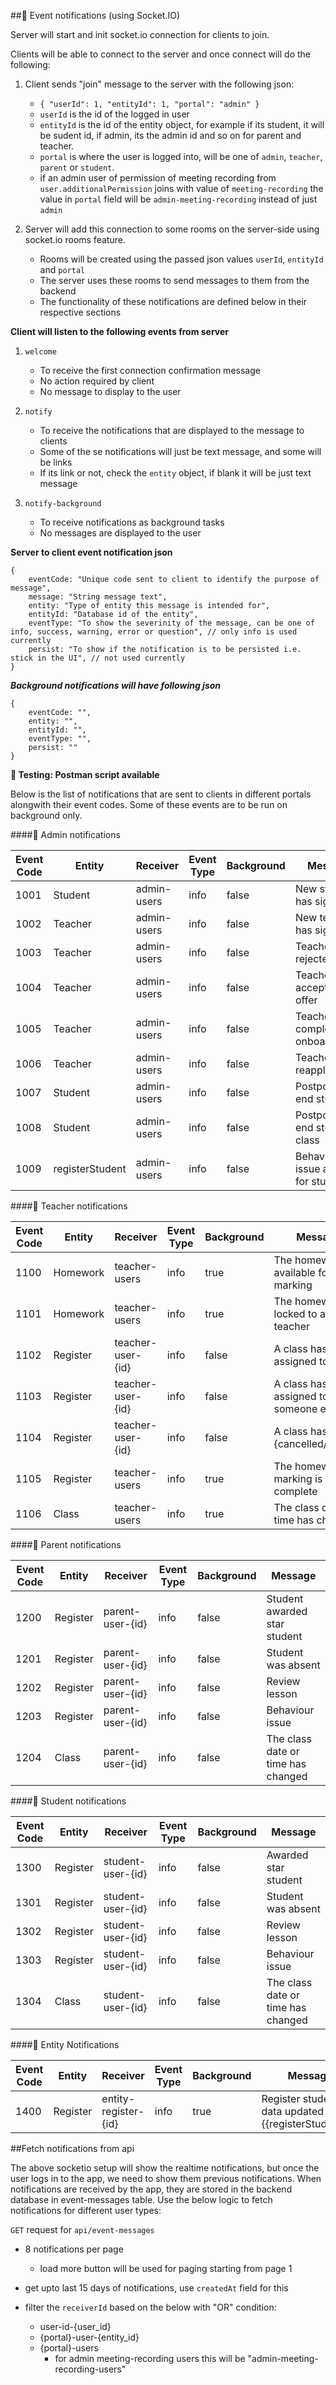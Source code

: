 ##🔔 Event notifications (using Socket.IO)

Server will start and init socket.io connection for clients to join.

Clients will be able to connect to the server and once connect will do the following:

1. Client sends "join" message to the server with the following json:

    - `{ "userId": 1, "entityId": 1, "portal": "admin" }`
    - `userId` is the id of the logged in user
    - `entityId` is the id of the entity object, for example if its student, it will be sudent id, if admin, its the admin id and so on for parent and teacher.
    - `portal` is where the user is logged into, will be one of `admin`, `teacher`, `parent` or `student`.
    - if an admin user of permission of meeting recording from `user.additionalPermission` joins with value of `meeting-recording` the value in `portal` field will be `admin-meeting-recording` instead of just `admin`

1. Server will add this connection to some rooms on the server-side using socket.io rooms feature.
    - Rooms will be created using the passed json values `userId`, `entityId` and `portal`
    - The server uses these rooms to send messages to them from the backend
    - The functionality of these notifications are defined below in their respective sections

**Client will listen to the following events from server**

1. `welcome`
    - To receive the first connection confirmation message
    - No action required by client
    - No message to display to the user
1. `notify`

    - To receive the notifications that are displayed to the message to clients
    - Some of the se notifications will just be text message, and some will be links
    - If its link or not, check the `entity` object, if blank it will be just text message

1. `notify-background`
    - To receive notifications as background tasks
    - No messages are displayed to the user

**Server to client event notification json**

```
{
    eventCode: "Unique code sent to client to identify the purpose of message",
    message: "String message text",
    entity: "Type of entity this message is intended for",
    entityId: "Database id of the entity",
    eventType: "To show the severinity of the message, can be one of info, success, warning, error or question", // only info is used currently
    persist: "To show if the notification is to be persisted i.e. stick in the UI", // not used currently
}
```

**_Background notifications will have following json_**

```
{
    eventCode: "",
    entity: "",
    entityId: "",
    eventType: "",
    persist: ""
}
```

**🚀 Testing: Postman script available**

Below is the list of notifications that are sent to clients in different portals alongwith their event codes. Some of these events are to be run on background only.

####👤 Admin notifications

| Event Code | Entity          | Receiver    | Event Type | Background | Message                           |
| ---------- | --------------- | ----------- | ---------- | ---------- | --------------------------------- |
| 1001       | Student         | admin-users | info       | false      | New student has signed up         |
| 1002       | Teacher         | admin-users | info       | false      | New teacher has signed up         |
| 1003       | Teacher         | admin-users | info       | false      | Teacher has rejected offer        |
| 1004       | Teacher         | admin-users | info       | false      | Teacher has accepted offer        |
| 1005       | Teacher         | admin-users | info       | false      | Teacher has completed onboarding  |
| 1006       | Teacher         | admin-users | info       | false      | Teacher has reapplied             |
| 1007       | Student         | admin-users | info       | false      | Postponement end student          |
| 1008       | Student         | admin-users | info       | false      | Postponement end student-class    |
| 1009       | registerStudent | admin-users | info       | false      | Behaviour issue added for student |

####👤 Teacher notifications

| Event Code | Entity   | Receiver          | Event Type | Background | Message                                   |
| ---------- | -------- | ----------------- | ---------- | ---------- | ----------------------------------------- |
| 1100       | Homework | teacher-users     | info       | true       | The homework is available for marking     |
| 1101       | Homework | teacher-users     | info       | true       | The homework is locked to a teacher       |
| 1102       | Register | teacher-user-{id} | info       | false      | A class has been assigned to you          |
| 1103       | Register | teacher-user-{id} | info       | false      | A class has been assigned to someone else |
| 1104       | Register | teacher-user-{id} | info       | false      | A class has been {cancelled/absent}       |
| 1105       | Register | teacher-users     | info       | true       | The homework marking is complete          |
| 1106       | Class    | teacher-users     | info       | true       | The class date or time has changed        |

####👤 Parent notifications

| Event Code | Entity   | Receiver         | Event Type | Background | Message                            |
| ---------- | -------- | ---------------- | ---------- | ---------- | ---------------------------------- |
| 1200       | Register | parent-user-{id} | info       | false      | Student awarded star student       |
| 1201       | Register | parent-user-{id} | info       | false      | Student was absent                 |
| 1202       | Register | parent-user-{id} | info       | false      | Review lesson                      |
| 1203       | Register | parent-user-{id} | info       | false      | Behaviour issue                    |
| 1204       | Class    | parent-user-{id} | info       | false      | The class date or time has changed |

####👤 Student notifications

| Event Code | Entity   | Receiver          | Event Type | Background | Message                            |
| ---------- | -------- | ----------------- | ---------- | ---------- | ---------------------------------- |
| 1300       | Register | student-user-{id} | info       | false      | Awarded star student               |
| 1301       | Register | student-user-{id} | info       | false      | Student was absent                 |
| 1302       | Register | student-user-{id} | info       | false      | Review lesson                      |
| 1303       | Register | student-user-{id} | info       | false      | Behaviour issue                    |
| 1304       | Class    | student-user-{id} | info       | false      | The class date or time has changed |

####👤 Entity Notifications

| Event Code | Entity   | Receiver             | Event Type | Background | Message                                                 |
| ---------- | -------- | -------------------- | ---------- | ---------- | ------------------------------------------------------- |
| 1400       | Register | entity-register-{id} | info       | true       | Register student data updated for {{registerStudentId}} |

##Fetch notifications from api

The above socketio setup will show the realtime notifications, but once the user logs in to the app, we need to show them previous notifications. When notifications are received by the app, they are stored in the backend database in event-messages table. Use the below logic to fetch notifications for different user types:

`GET` request for `api/event-messages`

-   8 notifications per page
    -   load more button will be used for paging starting from page 1
-   get upto last 15 days of notifications, use `createdAt` field for this
-   filter the `receiverId` based on the below with "OR" condition:

    -   user-id-{user_id}
    -   {portal}-user-{entity_id}
    -   {portal}-users
        -   for admin meeting-recording users this will be "admin-meeting-recording-users"
